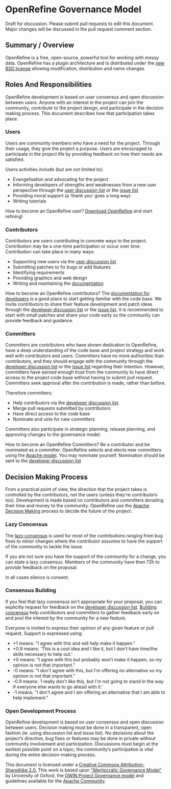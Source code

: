 # OpenRefine Governance Model 
Draft for discussion. Please submit pull requests to edit this document. Major changes will be discussed in the pull request comment section.

## Summary / Overview 
OpenRefine is a free, open-source, powerful tool for working with messy data. OpenRefine has a plugin architecture and is distributed under the [new BSD license](http://opensource.org/licenses/BSD-3-Clause) allowing modification, distribution and name changes. 

## Roles And Responsibilities
OpenRefine development is based on user consensus and open discussion between users. Anyone with an interest in the project can join the community, contribute to the project design, and participate in the decision making process. This document describes how that participation takes place.

### Users
Users are community members who have a need for the project. Through their usage, they give the project a purpose. Users are encouraged to participate in the project life by providing feedback on how their needs are satisfied. 

Users activities include (but are not limited to):

- Evangelisation and advocating for the project
- Informing developers of strengths and weaknesses from a new user perspective through the [user discussion list](https://groups.google.com/forum/?fromgroups#!forum/openrefine) or the [issue list](https://github.com/OpenRefine/OpenRefine/issues?state=open)
- Providing moral support (a ‘thank you’ goes a long way)
- Writing tutorials

How to become an OpenRefine user? [Download OpenRefine](http://openrefine.org/download.html) and start refining!

### Contributors
Contributors are users contributing in concrete ways to the project. Contribution may be a one-time participation or occur over time. Contribution can take place in many ways:

- Supporting new users via the [user discussion list](https://groups.google.com/forum/?fromgroups#!forum/openrefine)
- Submitting patches to fix bugs or add features
- Identifying requirements
- Providing graphics and web design
- Writing and maintaining the [documentation](https://github.com/OpenRefine/OpenRefine/wiki)

How to become an OpenRefine contributors? The [documentation for developers](https://github.com/OpenRefine/OpenRefine/wiki/Documentation-For-Developers) is a good place to start getting familiar with the code base.  We invite contributors to share their feature development and patch ideas through the [developer discussion list](https://groups.google.com/forum/?fromgroups#!forum/openrefine-dev) or the [issue list](https://github.com/OpenRefine/OpenRefine/issues?state=open). It is recommended to start with small patches and share your code early so the community can provide feedback and guidance.

### Committers
Committers are contributors who have shown dedication to OpenRefine, have a deep understanding of the code base and project strategy and work well with contributors and users. Committers have no more authorities than contributors, and they should engage with the community through the [developer discussion list](https://groups.google.com/forum/?fromgroups#!forum/openrefine-dev) or the [issue list](https://github.com/OpenRefine/OpenRefine/issues?state=open) regarding their intention. However, committers have earned enough trust from the community to have direct access to the project code base without having to submit pull request. Committers seek approval after the contribution is made, rather than before.
 
Therefore committers:

- Help contributors via the [developer discussion list](https://groups.google.com/forum/?fromgroups#!forum/openrefine-dev).
- Merge pull requests submitted by contributors
- Have direct access to the code base
- Nominate and vote for new committers

Committers also participate in strategic planning, release planning, and approving changes to the governance model. 

How to become an OpenRefine Committers?  Be a contributor and be nominated as a committer. OpenRefine selects and elects new committers using the [Apache model](https://community.apache.org/newcommitter.html). You may nominate yourself. Nomination should be sent to the [developer discussion list](https://groups.google.com/forum/?fromgroups#!forum/openrefine-dev)


##  Decision Making Process 

From a practical point of view, the direction that the project takes is controlled by the contributors, not the users (unless they're contributors too). Development is made based on contributors and committers donating their time and money to the community. OpenRefine use the [Apache Decision Making](http://community.apache.org/committers/decisionMaking.html) process to decide the future of the project. 

### Lazy Concensus

The [lazy consensus](http://community.apache.org/committers/lazyConsensus.html) is used for most of the contributions ranging from bug fixes to minor changes where the contributor assumes to have the support of the community to tackle the issue.

If you are not sure you have the support of the community for a change, you can state a lazy consensus. Members of the community have then 72h to provide feedback on the proposal. 

In all cases silence is consent.  

### Consensus Building

If you feel that lazy consensus isn't appropriate for your proposal, you can explicitly request for feedback on the [developer discussion list](https://groups.google.com/forum/?fromgroups#!forum/openrefine-dev). [Building concensus](http://community.apache.org/committers/consensusBuilding.html) help contributors and committers to gather feedback early on and pool the interest by the community for a new feature.

Everyone is invited to express their opinion of any given feature or pull request. Support is expressed using:

- +1 means: "I agree with this and will help make it happen."
- +0.9 means: 'This is a cool idea and I like it, but I don't have time/the skills necessary to help out.'
- +0 means: "I agree with this but probably won't make it happen, so my opinion is not that important."
- -0 means: "I don't agree with this, but I'm offering no alternative so my opinion is not that important."
- -0.9 means: 'I really don't like this, but I'm not going to stand in the way if everyone else wants to go ahead with it.' 
- -1 means: "I don't agree and I am offering an alternative that I am able to help implement."


### Open Development Process

OpenRefine development is based on user consensus and open discussion between users. Decision making must be done in a transparent, open fashion (ie. using discussion list and issue list). No decisions about the project’s direction, bug fixes or features may be done in private without community involvement and participation. Discussions must begin at the earliest possible point on a topic; the community’s participation is vital during the entire decision-making process.

This document is licensed under a [Creative Commons Attribution-ShareAlike 2.0.](http://creativecommons.org/licenses/by-sa/2.0/)
This work is based upon ["Meritocratic Governance Model"](http://www.oss-watch.ac.uk/resources/meritocraticGovernanceModel) by University of Oxford, the [OWIN Project Governance model](https://docs.google.com/document/d/1mn3dY6zNyKBU3P_TWoR-RdYpScJDbsXU2TRhwpSAha8) and guidelines available for the [Apache Community](http://community.apache.org).
